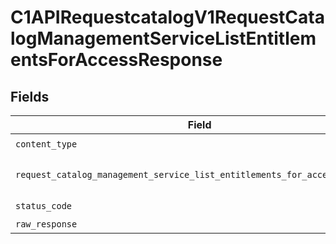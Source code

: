 # C1APIRequestcatalogV1RequestCatalogManagementServiceListEntitlementsForAccessResponse


## Fields

| Field                                                                                                                                                                        | Type                                                                                                                                                                         | Required                                                                                                                                                                     | Description                                                                                                                                                                  |
| ---------------------------------------------------------------------------------------------------------------------------------------------------------------------------- | ---------------------------------------------------------------------------------------------------------------------------------------------------------------------------- | ---------------------------------------------------------------------------------------------------------------------------------------------------------------------------- | ---------------------------------------------------------------------------------------------------------------------------------------------------------------------------- |
| `content_type`                                                                                                                                                               | *str*                                                                                                                                                                        | :heavy_check_mark:                                                                                                                                                           | HTTP response content type for this operation                                                                                                                                |
| `request_catalog_management_service_list_entitlements_for_access_response`                                                                                                   | [Optional[shared.RequestCatalogManagementServiceListEntitlementsForAccessResponse]](../../models/shared/requestcatalogmanagementservicelistentitlementsforaccessresponse.md) | :heavy_minus_sign:                                                                                                                                                           | The RequestCatalogManagementServiceListEntitlementsForAccessResponse message contains a list of results and a nextPageToken if applicable.                                   |
| `status_code`                                                                                                                                                                | *int*                                                                                                                                                                        | :heavy_check_mark:                                                                                                                                                           | HTTP response status code for this operation                                                                                                                                 |
| `raw_response`                                                                                                                                                               | [requests.Response](https://requests.readthedocs.io/en/latest/api/#requests.Response)                                                                                        | :heavy_minus_sign:                                                                                                                                                           | Raw HTTP response; suitable for custom response parsing                                                                                                                      |